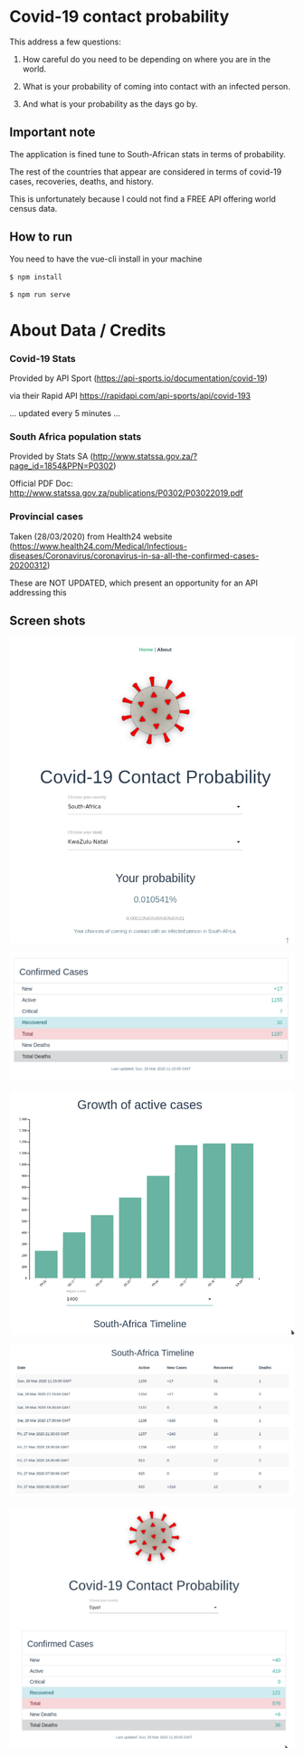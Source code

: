 # Covid-19 contact probability

This address a few questions:

  1. How careful do you need to be depending on where you are in the world.
  
  2. What is your probability of coming into contact with an infected person.
  
  3. And what is your probability as the days go by.
  
  
## Important note

The application is fined tune to South-African stats in terms of probability.

The rest of the countries that appear are considered in terms of covid-19 cases, recoveries, deaths, and history.

This is unfortunately because I could not find a FREE API offering world census data.



## How to run

You need to have the vue-cli install in your machine

`$ npm install`

`$ npm run serve`



# About Data / Credits

### Covid-19 Stats
Provided by API Sport (https://api-sports.io/documentation/covid-19)

via their Rapid API https://rapidapi.com/api-sports/api/covid-193

... updated every 5 minutes ...

### South Africa population stats
Provided by Stats SA (http://www.statssa.gov.za/?page_id=1854&PPN=P0302) 

Official PDF Doc: http://www.statssa.gov.za/publications/P0302/P03022019.pdf


### Provincial cases
Taken (28/03/2020) from Health24 website (https://www.health24.com/Medical/Infectious-diseases/Coronavirus/coronavirus-in-sa-all-the-confirmed-cases-20200312)


These are NOT UPDATED, which present an opportunity for an API addressing this



## Screen shots

<p><img src="https://github.com/wiredmartian/covid-19-contact-probability/blob/master/src/assets/screen-1.png"></p>

<p><img src="https://github.com/wiredmartian/covid-19-contact-probability/blob/master/src/assets/screen-2.png"></p>

<p><img src="https://github.com/wiredmartian/covid-19-contact-probability/blob/master/src/assets/screen-3.png"></p>

<p><img src="https://github.com/wiredmartian/covid-19-contact-probability/blob/master/src/assets/screen-4.png"></p>

<p><img src="https://github.com/wiredmartian/covid-19-contact-probability/blob/master/src/assets/screen-5.png"></p>
